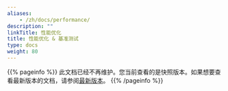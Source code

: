 ```yaml
---
aliases:
    - /zh/docs/performance/
description: ""
linkTitle: 性能优化
title: 性能优化 & 基准测试
type: docs
weight: 80
---
```



{{% pageinfo %}} 此文档已经不再维护。您当前查看的是快照版本。如果想要查看最新版本的文档，请参阅[最新版本](/zh-cn/docs3-v2/java-sdk/reference-manual/performance/)。
{{% /pageinfo %}}